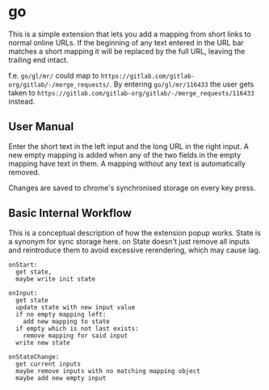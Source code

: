 # go

This is a simple extension that lets you add a mapping from short links to normal online URLs. If the beginning of any text entered in the URL bar matches a short mapping it will be replaced by the full URL, leaving the trailing end intact.

f.e. `go/gl/mr/` could map to `https://gitlab.com/gitlab-org/gitlab/-/merge_requests/`. By entering `go/gl/mr/116433` the user gets taken to `https://gitlab.com/gitlab-org/gitlab/-/merge_requests/116433` instead.

## User Manual

Enter the short text in the left input and the long URL in the right input. A new empty mapping is added when any of the two fields in the empty mapping have text in them. A mapping without any text is automatically removed.

Changes are saved to chrome's synchronised storage on every key press.

## Basic Internal Workflow

This is a conceptual description of how the extension popup works. State is a synonym for sync storage here. on State doesn't just remove all inputs and reintroduce them to avoid excessive rerendering, which may cause lag.

```
onStart:
  get state,
  maybe write init state
  
onInput:
  get state
  update state with new input value
  if no empty mapping left:
    add new mapping to state
  if empty which is not last exists:
    remove mapping for said input
  write new state
  
onStateChange:
  get current inputs
  maybe remove inputs with no matching mapping object
  maybe add new empty input
```
